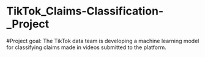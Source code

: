 # TikTok_Claims-Classification-_Project
#Project goal:
The TikTok data team is developing a machine learning model for classifying claims made in videos submitted to the platform. 
